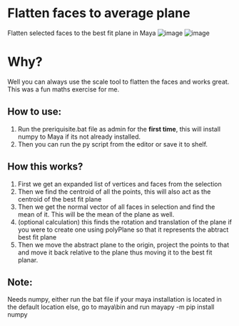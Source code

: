 # Flatten faces to average plane
Flatten selected faces to the best fit plane in Maya
![image](https://user-images.githubusercontent.com/88772846/211122741-a2dcbdc9-7e15-4dbe-acdb-9cb8f6873c43.png)
![image](https://user-images.githubusercontent.com/88772846/211122764-12fa2b55-f50e-4419-b16e-1ee4c36abb42.png)

# Why?
Well you can always use the scale tool to flatten the faces and works great. This was a fun maths exercise for me.

## How to use:
1. Run the preriquisite.bat file as admin for the **first time**, this will install numpy to Maya if its not already installed.
2. Then you can run the py script from the editor or save it to shelf.

## How this works?
1. First we get an expanded list of vertices and faces from the selection
2. Then we find the centroid of all the points, this will also act as the centroid of the best fit plane
3. Then we get the normal vector of all faces in selection and find the mean of it. This will be the mean of the plane as well.
4. (optional calculation) this finds the rotation and translation of the plane if you were to create one using polyPlane so that it represents the abtract best fit plane
5. Then we move the abstract plane to the origin, project the points to that and move it back relative to the plane thus moving it to the best fit planar.

## Note:
Needs numpy, either run the bat file if your maya installation is located in the default location else, go to maya\bin and run mayapy -m pip install numpy

